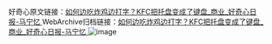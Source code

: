 好奇心原文链接：[如何边吃炸鸡边打字？KFC把托盘变成了键盘_商业_好奇心日报-马宁忆 ](https://www.qdaily.com/articles/9799.html)
WebArchive归档链接：[如何边吃炸鸡边打字？KFC把托盘变成了键盘_商业_好奇心日报-马宁忆 ](http://web.archive.org/web/20160803024000/http://www.qdaily.com/articles/9799.html)
![image](http://ww3.sinaimg.cn/large/007d5XDply1g3vgo5lkk0j30u02zt1kx)